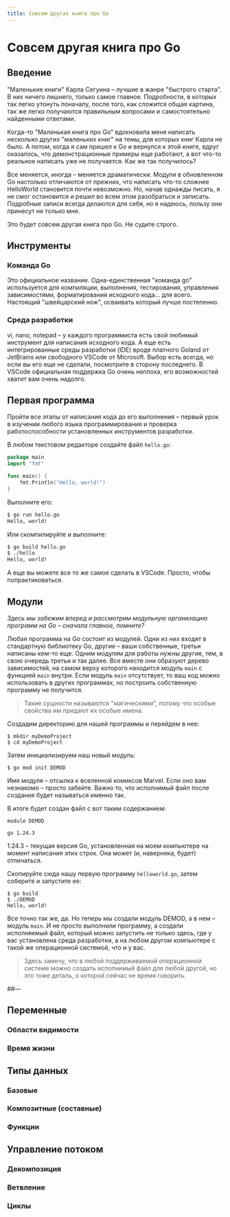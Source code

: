 ```yaml
---
title: Совсем другая книга про Go
---
```


# Совсем другая книга про Go
## Введение

"Маленькие книги" Карла Сегуина – лучшие в жанре "быстрого старта". В них ничего лишнего, только самое главное. Подробности, в которых так легко утонуть поначалу, после того, как сложится общая картина, так же легко получаются правильным вопросами и самостоятельно найденными ответами.

Когда-то "Маленькая книга про Go" вдохновила меня написать несколько других "маленьких книг" на темы, для которых книг Карла не было. А потом, когда я сам пришел к Go и вернулся к этой книге, вдруг оказалось, что демонстрационные примеры еще работают, а вот что-то реальное написать уже не получается. Как же так получилось?

Все меняется, иногда – меняется драматически. Модули в обновленном Go настолько отличаются от прежних, что написать что-то сложнее HelloWorld становится почти невозможно. Но, начав однажды писать, я не смог остановится и решил во всем этом разобраться и записать. Подробные записи всегда делаются для себя, но я надеюсь, пользу они принесут не только мне. 

Это будет совсем другая книга про Go. Не судите строго.

## Инструменты

### Команда Go

Это официальное название. Одна-единственная "команда go" используется для компиляции, выполнения, тестирования, управления зависимостями, форматирования исходного кода… для всего.  Настоящий "швейцарский нож", осваивать который лучше постепенно.

### Среда разработки

vi, nano, notepad – у каждого программиста есть свой любимый инструмент для написания исходного кода. А еще есть интегрированные среды разработки (IDE) вроде платного Goland от JetBrains или свободного VSCode от Microsoft. Выбор есть всегда, но если вы его еще не сделали, посмотрите в сторону последнего. В VSCode официальная поддержка Go очень неплоха, его возможностей хватит вам очень надолго.

## Первая программа

Пройти все этапы от написания кода до его выполнения – первый урок в изучении любого языка программирования и проверка работоспособности установленных инструментов разработки.

В любом текстовом редакторе создайте файл `hello.go`:

~~~go
package main
import "fmt"

func main() {
    fmt.Println("Hello, world!")
}
~~~

Выполните его:

~~~bash
$ go run hello.go
Hello, world!
~~~

Или скомпилируйте и выполните:

~~~bash
$ go build hello.go
$ ./hello
Hello, world!
~~~

А еще вы можете все то же самое сделать в VSCode. Просто, чтобы попрактиковаться.

## Модули

*Здесь мы забежим вперед и рассмотрим модульную организацию программ на Go – сначала главное, помните?*

Любая программа на Go состоит из модулей. Одни из них входят в стандартную библиотеку Go, другие – ваши собственные, третьи написаны кем-то еще. Одним модулям для работы нужны другие, тем, в свою очередь третьи и так далее. Все вместе они образуют дерево зависимостей, на самом верху которого находится модуль `main` с функцией `main` внутри. Если модуль `main` отсутствует, то ваш код можно использовать в других программах, но построить собственную программу не получится.

> Такие сущности называются "магическими", потому что особые свойства им придают их особые имена.

Создадим директорию для нашей программы и перейдем в нее:

~~~
$ mkdir myDemoProject
$ cd myDemoProject
~~~

Затем инициализируем наш новый модуль:

~~~
$ go mod init DEMOD
~~~

Имя модуля – отсылка к вселенной комиксов Marvel. Если оно вам незнакомо – просто забейте. Важно то, что исполнимый файл после создания будет называться именно так.

В итоге будет создан файл с вот таким содержанием:

~~~
module DEMOD

go 1.24.3
~~~

1.24.3 – текущая версия Go, установленная на моем компьютере на момент написания этих строк. Она может (и, наверняка, будет) отличаться.

Скопируйте сюда нашу первую программу `helloworld.go`, затем соберите и запустите ее:

~~~
$ go build
$ ./DEMOD
Hello, world!
~~~

Все точно так же, да. Но теперь мы создали модуль DEMOD, а в нем – модуль `main`. И не просто выполнили программу, а создали исполняемый файл, который можно запустить не только здесь, где у вас установлена среда разработки, а на любом другом компьютере с такой же операционной системой, что и у вас.

> Здесь замечу, что в любой поддерживаемой операционной системе можно создать исполнимый файл для любой другой, но это тоже деталь, о которой сейчас не время говорить.

##— 

## Переменные

### Области видимости

### Время жизни

## Типы данных

### Базовые

### Композитные (составные)

### Функции

## Управление потоком

### Декомпозиция

### Ветвление

### Циклы
